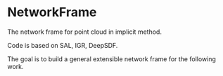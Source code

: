 # NetworkFrame
The network frame for point cloud in implicit method.

Code is based on SAL, IGR, DeepSDF.

The goal is to build a general extensible network frame for the following work.
